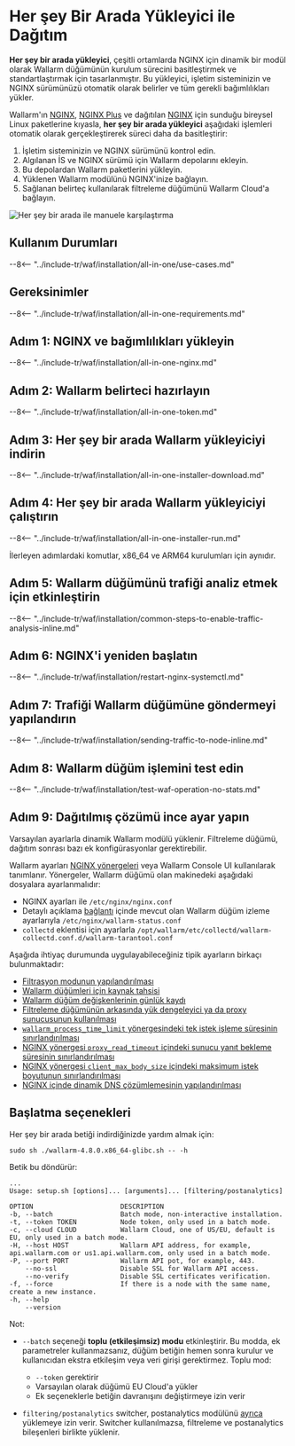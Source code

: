 [img-wl-console-users]:             ../../../../images/check-user-no-2fa.png
[wallarm-status-instr]:             ../../../../admin-en/configure-statistics-service.md
[memory-instr]:                     ../../../../admin-en/configuration-guides/allocate-resources-for-node.md
[waf-directives-instr]:             ../../../../admin-en/configure-parameters-en.md
[ptrav-attack-docs]:                ../../../../attacks-vulns-list.md#path-traversal
[attacks-in-ui-image]:           ../../../../images/admin-guides/test-attacks-quickstart.png
[waf-mode-instr]:                   ../../../../admin-en/configure-wallarm-mode.md
[logging-instr]:                    ../../../../admin-en/configure-logging.md
[proxy-balancer-instr]:             ../../../../admin-en/using-proxy-or-balancer-en.md
[process-time-limit-instr]:         ../../../../admin-en/configure-parameters-en.md#wallarm_process_time_limit
[configure-proxy-balancer-instr]:   ../../../../admin-en/configuration-guides/access-to-wallarm-api-via-proxy.md
[update-instr]:                     ../../../../updating-migrating/nginx-modules.md
[install-postanalytics-docs]:        ../../../../../admin-en/installation-postanalytics-en/
[dynamic-dns-resolution-nginx]:     ../../../../admin-en/configure-dynamic-dns-resolution-nginx.md
[waf-mode-recommendations]:          ../../../../about-wallarm/deployment-best-practices.md#follow-recommended-onboarding-steps
[ip-lists-docs]:                    ../../../../user-guides/ip-lists/overview.md
[versioning-policy]:                ../../../../updating-migrating/versioning-policy.md#version-list
[install-postanalytics-instr]:      ../../../../admin-en/installation-postanalytics-en.md
[waf-installation-instr-latest]:     /installation/nginx/dynamic-module/
[img-node-with-several-instances]:  ../../../../images/user-guides/nodes/wallarm-node-with-two-instances.png
[img-create-wallarm-node]:      ../../../../images/user-guides/nodes/create-cloud-node.png
[nginx-custom]:                 ../../../../faq/nginx-compatibility.md#is-wallarm-filtering-node-compatible-with-the-custom-build-of-nginx
[node-token]:                       ../../../../quickstart.md#deploy-the-wallarm-filtering-node
[api-token]:                        ../../../../user-guides/settings/api-tokens.md
[platform]:                         ../../../supported-deployment-options.md
[img-grouped-nodes]:                ../../../../images/user-guides/nodes/grouped-nodes.png
[wallarm-token-types]:              ../../../../user-guides/nodes/nodes.md#api-and-node-tokens-for-node-creation
[ip-lists-docs]:                    ../../../../user-guides/ip-lists/overview.md

# Her şey Bir Arada Yükleyici ile Dağıtım

**Her şey bir arada yükleyici**, çeşitli ortamlarda NGINX için dinamik bir modül olarak Wallarm düğümünün kurulum sürecini basitleştirmek ve standartlaştırmak için tasarlanmıştır. Bu yükleyici, işletim sisteminizin ve NGINX sürümünüzü otomatik olarak belirler ve tüm gerekli bağımlılıkları yükler.

Wallarm'ın [NGINX](individual-packages-nginx-stable.md), [NGINX Plus](individual-packages-nginx-plus.md) ve dağıtılan [NGINX](individual-packages-nginx-distro.md) için sunduğu bireysel Linux paketlerine kıyasla, **her şey bir arada yükleyici** aşağıdaki işlemleri otomatik olarak gerçekleştirerek süreci daha da basitleştirir:

1. İşletim sisteminizin ve NGINX sürümünü kontrol edin.
1. Algılanan İS ve NGINX sürümü için Wallarm depolarını ekleyin.
1. Bu depolardan Wallarm paketlerini yükleyin.
1. Yüklenen Wallarm modülünü NGINX'inize bağlayın.
1. Sağlanan belirteç kullanılarak filtreleme düğümünü Wallarm Cloud'a bağlayın.

![Her şey bir arada ile manuele karşılaştırma](../../../../images/installation-nginx-overview/manual-vs-all-in-one.png)

## Kullanım Durumları

--8<-- "../include-tr/waf/installation/all-in-one/use-cases.md"

## Gereksinimler

--8<-- "../include-tr/waf/installation/all-in-one-requirements.md"

## Adım 1: NGINX ve bağımlılıkları yükleyin

--8<-- "../include-tr/waf/installation/all-in-one-nginx.md"

## Adım 2: Wallarm belirteci hazırlayın

--8<-- "../include-tr/waf/installation/all-in-one-token.md"

## Adım 3: Her şey bir arada Wallarm yükleyiciyi indirin

--8<-- "../include-tr/waf/installation/all-in-one-installer-download.md"

## Adım 4: Her şey bir arada Wallarm yükleyiciyi çalıştırın

--8<-- "../include-tr/waf/installation/all-in-one-installer-run.md"

İlerleyen adımlardaki komutlar, x86_64 ve ARM64 kurulumları için aynıdır.

## Adım 5: Wallarm düğümünü trafiği analiz etmek için etkinleştirin

--8<-- "../include-tr/waf/installation/common-steps-to-enable-traffic-analysis-inline.md"

## Adım 6: NGINX'i yeniden başlatın

--8<-- "../include-tr/waf/installation/restart-nginx-systemctl.md"

## Adım 7: Trafiği Wallarm düğümüne göndermeyi yapılandırın

--8<-- "../include-tr/waf/installation/sending-traffic-to-node-inline.md"

## Adım 8: Wallarm düğüm işlemini test edin

--8<-- "../include-tr/waf/installation/test-waf-operation-no-stats.md"

## Adım 9: Dağıtılmış çözümü ince ayar yapın

Varsayılan ayarlarla dinamik Wallarm modülü yüklenir. Filtreleme düğümü, dağıtım sonrası bazı ek konfigürasyonlar gerektirebilir.

Wallarm ayarları [NGINX yönergeleri](../../../../admin-en/configure-parameters-en.md) veya Wallarm Console UI kullanılarak tanımlanır. Yönergeler, Wallarm düğümü olan makinedeki aşağıdaki dosyalara ayarlanmalıdır:

* NGINX ayarları ile `/etc/nginx/nginx.conf`
* Detaylı açıklama [bağlantı][wallarm-status-instr] içinde mevcut olan Wallarm düğüm izleme ayarlarıyla `/etc/nginx/wallarm-status.conf`
* `collectd` eklentisi için ayarlarla `/opt/wallarm/etc/collectd/wallarm-collectd.conf.d/wallarm-tarantool.conf` 

Aşağıda ihtiyaç durumunda uygulayabileceğiniz tipik ayarların birkaçı bulunmaktadır:

* [Filtrasyon modunun yapılandırılması][waf-mode-instr]
* [Wallarm düğümleri için kaynak tahsisi][memory-instr]
* [Wallarm düğüm değişkenlerinin günlük kaydı][logging-instr]
* [Filtreleme düğümünün arkasında yük dengeleyici ya da proxy sunucusunun kullanılması][proxy-balancer-instr]
* [`wallarm_process_time_limit` yönergesindeki tek istek işleme süresinin sınırlandırılması][process-time-limit-instr]
* [NGINX yönergesi `proxy_read_timeout` içindeki sunucu yanıt bekleme süresinin sınırlandırılması](https://nginx.org/en/docs/http/ngx_http_proxy_module.html#proxy_read_timeout)
* [NGINX yönergesi `client_max_body_size` içindeki maksimum istek boyutunun sınırlandırılması](https://nginx.org/en/docs/http/ngx_http_core_module.html#client_max_body_size)
* [NGINX içinde dinamik DNS çözümlemesinin yapılandırılması][dynamic-dns-resolution-nginx]

## Başlatma seçenekleri

Her şey bir arada betiği indirdiğinizde yardım almak için:

```
sudo sh ./wallarm-4.8.0.x86_64-glibc.sh -- -h
```

Betik bu döndürür:

```
...
Usage: setup.sh [options]... [arguments]... [filtering/postanalytics]

OPTION                      DESCRIPTION
-b, --batch                 Batch mode, non-interactive installation.
-t, --token TOKEN           Node token, only used in a batch mode.
-c, --cloud CLOUD           Wallarm Cloud, one of US/EU, default is EU, only used in a batch mode.
-H, --host HOST             Wallarm API address, for example, api.wallarm.com or us1.api.wallarm.com, only used in a batch mode.
-P, --port PORT             Wallarm API pot, for example, 443.
    --no-ssl                Disable SSL for Wallarm API access.
    --no-verify             Disable SSL certificates verification.
-f, --force                 If there is a node with the same name, create a new instance.
-h, --help
    --version
```

Not:

* `--batch` seçeneği **toplu (etkileşimsiz) modu** etkinleştirir. Bu modda, ek parametreler kullanmazsanız, düğüm betiğin hemen sonra kurulur ve kullanıcıdan ekstra etkileşim veya veri girişi gerektirmez. Toplu mod:
 
    * `--token` gerektirir
    * Varsayılan olarak düğümü EU Cloud'a yükler
    * Ek seçeneklerle betiğin davranışını değiştirmeye izin verir

* `filtering/postanalytics` switcher, postanalytics modülünü [ayrıca](../../../../admin-en/installation-postanalytics-en.md#postanalytics-module-installation-via-all-in-one-installation-script) yüklemeye izin verir. Switcher kullanılmazsa, filtreleme ve postanalytics bileşenleri birlikte yüklenir.